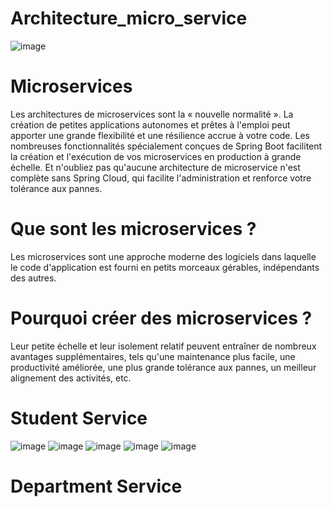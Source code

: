 # Architecture_micro_service

![image](https://user-images.githubusercontent.com/63864463/200266273-66dfdec2-c7f3-4722-81d5-eb0a1c1973ba.png)

# Microservices

Les architectures de microservices sont la « nouvelle normalité ». La création de petites applications autonomes et prêtes à l'emploi peut apporter une grande flexibilité et une résilience accrue à votre code. Les nombreuses fonctionnalités spécialement conçues de Spring Boot facilitent la création et l'exécution de vos microservices en production à grande échelle. Et n'oubliez pas qu'aucune architecture de microservice n'est complète sans Spring Cloud, qui facilite l'administration et renforce votre tolérance aux pannes.

# Que sont les microservices ?

Les microservices sont une approche moderne des logiciels dans laquelle le code d'application est fourni en petits morceaux gérables, indépendants des autres.

# Pourquoi créer des microservices ?

Leur petite échelle et leur isolement relatif peuvent entraîner de nombreux avantages supplémentaires, tels qu'une maintenance plus facile, une productivité améliorée, une plus grande tolérance aux pannes, un meilleur alignement des activités, etc.

# Student Service 

![image](https://user-images.githubusercontent.com/63864463/200284867-d7e546a1-d42d-4cde-b80a-b57c0cbdac92.png)
![image](https://user-images.githubusercontent.com/63864463/200284969-2b0ecbe8-1c3c-4d99-a400-14dc362e3cd5.png)
![image](https://user-images.githubusercontent.com/63864463/200285059-ec382aec-20c6-4372-9a6d-df34187efd13.png)
![image](https://user-images.githubusercontent.com/63864463/200285648-bdea046e-b16b-46fc-9ce9-fd5447206529.png)
![image](https://user-images.githubusercontent.com/63864463/200285757-4c9d32bd-6461-4891-ab3e-003267d6ba79.png)

# Department Service 





